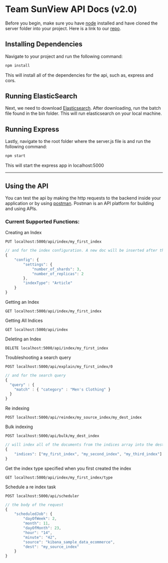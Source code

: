 # Team SunView API Docs (v2.0) 
Before you begin, make sure you have [node](https://nodejs.org/en/download/ "Node Installation") installed and have cloned the server folder into your project. Here is a link to our [repo](https://github.com/kbsanchez/Team-SunView.git "Github Repo").
## Installing Dependencies
Navigate to your project and run the following command:
```JavaScript
npm install
```
This will install all of the dependencies for the api, such as, express and cors. 
## Running ElasticSearch
Next, we need to download [Elasticsearch](https://www.elastic.co/elasticsearch/ "Elasticsearch Installation"). After downloading, run the batch file found in the bin folder. This will run elasticsearch on your local machine.
## Running Express
Lastly, navigate to the root folder where the server.js file is and run the following command:
```Javascript
npm start
```
This will start the express app in localhost:5000
***
## Using the API 
You can test the api by making the http requests to the backend inside your application or by using [postman](https://www.postman.com/downloads/ "Postman Download"). Postman is an API platform for building and using APIs.

### **Current Supported Functions:**

Creating an Index

    PUT localhost:5000/api/index/my_first_index

```JavaScript
// and for the index configuration. A new doc will be inserted after the index is created with the field name indexType.
{
    "config": {
        "settings": {
            "number_of_shards": 3,
            "number_of_replicas": 2
        },
        "indexType": "Article"
    }
}
```
Getting an Index

    GET localhost:5000/api/index/my_first_index

Getting All Indices

    GET localhost:5000/api/index

Deleting an Index

    DELETE localhost:5000/api/index/my_first_index

Troubleshooting a search query

    POST localhost:5000/api/explain/my_first_index/0

```JavaScript
// and for the search query
{
  "query" : {
    "match" : { "category" : "Men's Clothing" }
  }
}
```
Re indexing

    POST localhost:5000/api/reindex/my_source_index/my_dest_index

Bulk indexing

    POST localhost:5000/api/bulk/my_dest_index

```JavaScript
// will index all of the documents from the indices array into the dest index
{
    "indices": ["my_first_index", "my_second_index", "my_third_index"]
}
```
Get the index type specified when you first created the index

    GET localhost:5000/api/index/my_first_index/type

Schedule a re index task

    POST localhost:5000/api/scheduler

```JavaScript
// the body of the request
{
    "scheduledJob": {
        "dayOfWeek": 2,
        "month": 11,
        "dayOfMonth": 23,
        "hour": "14",
        "minute": "42",
        "source": "kibana_sample_data_ecommerce",
        "dest": "my_source_index"
    }
}
```
